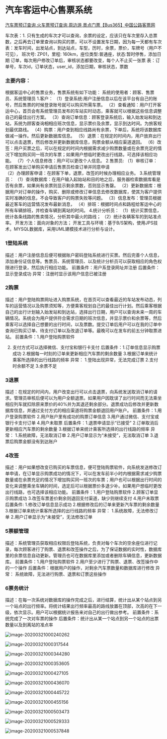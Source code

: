 #  汽车客运中心售票系统

[汽车票预订查询,火车票预订查询,周边游,景点门票【Bus365】中国公路客票网](https://www.bus365.com/)

车次表：1. 只有生成的车次才可以查询，余票的设定，应该只在车次里存入总票数，之后再去订单里查询以购买的票，可以不设置发车日期，因为每一天都有车次
表：发车时间，出发站点，到达站点，车型，历时，余票，票价，车牌号（用户不可见），
班次号: ZP01，里程: 160km，座位类型:普通座，状态:暂时停售，添加日期
订单，每次用户修改订单后，审核状态都要改变，每个人不止买一张票
表：订单号，车次id，订单状态，user_id，添加日期，审核状态，票数

### 主要内容：



根据客运中心的售票业务，售票系统有如下功能：
系统的使用者：顾客、售票员、系统管理员
1.客户：
（1）登录系统:用户注册信息以后在该平台有自己的账号，然后售票的时候登录账号就可以购买所需车票。
（2）查看通知：用户打开客运中心，首页会有系统管理员发布的车站实时动态，乘客就可以根据这些信息调整自己的最佳出行方案。
（3）查询订单信息：顾客登录系统后，输入始发站和到达站，系统为顾客查询相相应班次信息，显示票价及余票，显示到达时间。为旅客规划最优路线。
（4）购票：用户查到相应线路尚有余票，下单后，系统将该数据库做减一操作。然后更新数据库信息。
（5）退票：在规定的时间内，用户放弃出行可以点击退票，然后修改并更新数据库信息，购票金额从相应渠道退回。
（6）改签：用户买票之后，可以在规定的时间内根据需求减少购票数量或在余票充足的情况下增加购买同一班次的车票；如果用户想临时更改出行线路，可选择该相应功能。
（7）个人信息修改：用户可以更改个人信息。
2.售票员:
（1）审核订单：在顾客发出订单购买申请后售票员检查订单并同意申请                      
（2）办理顾客申请：在顾客下单，退票，改签的时候办理相应业务。
3.系统管理员：
（1）查询数据库：在用户输入起始站和目的地之后，服务器检索数据库看是否有余票，如果尚有余票则显示剩余票数，否则显示售罄。
（2）更新数据库：根据用户对订单的操作，购买、删除或修改订单信息去修改数据库，使其为客户提供实时准确的信息，不会导致客户的购票失败等问题。
（3）信息发布：管理员根据最近客车的运营情况发布最新消息，
（4）排班：根据时间点和路程给客运中心的所有车辆排班，并检查车辆到离站的时间。
4.统计分析员：
（1）统计买票信息，统计各条线路的售卖情况，分析其中最火的路线；
（2）统计各辆客车的到站准点率。
开发方法：面向对象的方法；
开发工具与环境：基于B/S架构，使用JPS技术，MYSQL数据库，采用UML建模技术进行分析与设计。


### 1登陆系统

描述：用户注册信息后便可根据账户密码登陆系统进行买票。然后完善个人信息，添加身份证信息等。售票员、系统管理员、以及统计分析员可以获取相应的角色权限进行登录，然后执行相应功能。
前置条件：用户系登录网址并注册
后置条件：显示登录成功
异常：注册时显示该用户信息已被注册

### 2购票

描述：用户登陆购票网址进入购票系统，在首页可以查看最近的车站发布动态，列车的运营情况以及购票须知等，方便乘客规划自己的最佳出行计划。然后乘客根据自己的出行计划输入始发站和到达站，选择出行日期，用户可以查询未来一周的车辆情况。系统会为用户提供符合需求日期的班次信息，并显示票价和余票等，然后乘客可以选择自己想要的出行时间，以及票数。提交订单后用户可以在我的订单中查询已购买订单、待支付订单以及改退订单等。最晚可以在发车的前五分钟取票进站。
前置条件：1.用户登陆购票软件

2. 支付方式可以选择微信、支付宝和银行卡支付
后置条件：1.订单信息显示购票成功
2.根据每一时刻的订单来更新相应汽车票的剩余数量
3.根据订单来统计乘客所选择的出行线路的频率
异常：    1.登陆出现异常，无法完成订票
2.支付时余额不足
3.余票不足
### 3退票

描述：在规定的时间内，用户改变出行可以点击退票，向系统发送取消订单的请求。管理员审核后便可以为用户全额退票。如果用户因耽误了出行时间而无法乘坐相应列车就扣除原来票价的40%并为其退还剩余部分。退票成功后修改并更新数据库信息，并通过支付方式的相应渠道将购票金额退回用户账户。
前置条件：1.用户登录购票软件
2.用户账户里有成功的购票订单信息
3.用户通过微信、支付宝或银行卡支付订单
4.用户未取票
后置条件：1.退票申请显示“已接受”
2.订单取消后更新相应汽车票的剩余数量
3.根据订单来统计乘客所选择的出行线路的频率
异常：    1.系统故障，无法取消订单
2.用户订单显示为“未接受”，无法取消订单
3.退票后购票金额没有到达账户
### 4改签

描述：用户如果想改变已购买的车票信息，便可登陆购票软件，向系统发送修改订单申请，在订单显示购票成功的情况下，可以在发车前半小时内根据需求减少购票数量或在余票充足的情况下增加购买同一班次的车票；用户也可以根据出行时间的变化来调整乘坐车辆的时间，选定后可以根据票价多退少补。如果用户想临时更改出行线路，也可选择该相应功能。
前置条件：1.用户登陆购票软件
2.顾客订单显示购票成功
3.改签车票差价剩余则退回支付渠道，缺少则继续支付
4.用户未取票
后置条件: 1.修改订单信息显示成功
2.根据修改后的订单来更新汽车票的剩余数量
3.根据订单来统计乘客所选择的出行线路的频率
异常：    1.系统故障，无法修改订单
2.用户订单显示为“未接受”，无法修改订单
### 5票额管理

描述：系统管理员获取相应权限后登陆系统，负责对每个车次的空余座位进行记录，每次顾客进行了购票、退票和改签操作之后，为了保证数据的实时性，数据库里的余票信息自动更新。管理员也可在数据库里添加或者删除车辆信息，更新数据库。
前置条件：1.用户登陆购票软件
2.用户至少进行了购票、退票、改签操作中的一个操作
后置条件：根据用户的操作，对剩余汽车票数量和数据库进行修改
异常：    系统故障，无法进行购票、退票和订票这些操作
### 6票务统计

描述：在每一次系统对数据库的操作完成之后，进行结算，统计出从某个站点到另一个站点的出行频率。将统计结果出行频率最高的路线放置在顶部，次高的在下一级，依次显示。用户可以根据统计报告来对自己的出行做出参考。
前置条件：系统完成了一次对车票的操作
后置条件：统计出从某一个站点到另一个站点的出票数量以及到离站的准点率



![image-20200321000240262](assets/image-20200321000240262.png)

![image-20200321000317544](assets/image-20200321000317544.png)

![image-20200321000344280](assets/image-20200321000344280.png)

![image-20200321000353605](assets/image-20200321000353605.png)

![image-20200321000427105](assets/image-20200321000427105.png)

![image-20200321000436070](assets/image-20200321000436070.png)

![image-20200321000445722](assets/image-20200321000445722.png)

![image-20200321000455156](assets/image-20200321000455156.png)

![image-20200321000503473](assets/image-20200321000503473.png)

![image-20200321000529333](assets/image-20200321000529333.png)

![image-20200321000537848](assets/image-20200321000537848.png)